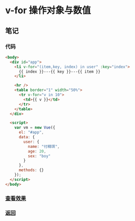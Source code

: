 # v-for 操作对象与数值

## 笔记

### 代码

```html
<body>
  <div id="app">
    <li v-for="(item,key, index) in user" :key="index">
      {{ index }}---{{ key }}---{{ item }}
    </li>

    <hr />
    <table border="1" width="50%">
      <tr v-for="v in 10">
        <td>{{ v }}</td>
      </tr>
    </table>
  </div>

  <script>
    var vm = new Vue({
      el: "#app",
      data: {
        user: {
          name: "付精琪",
          age: 20,
          sex: "boy"
        }
      },
      methods: {}
    });
  </script>
</body>
```

### [查看效果](16.html "内容展示")

### [返回](../index.html)
